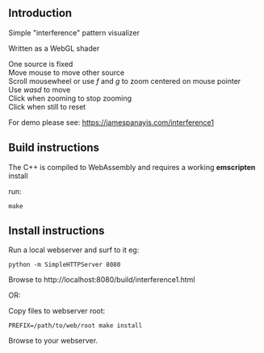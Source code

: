 ## Introduction

Simple "interference" pattern visualizer  
  
Written as a WebGL shader  
  
One source is fixed  
Move mouse to move other source  
Scroll mousewheel or use *f* and *g* to zoom centered on mouse pointer  
Use *wasd* to move  
Click when zooming to stop zooming  
Click when still to reset  
  
For demo please see: https://jamespanayis.com/interference1

## Build instructions

The C++ is compiled to WebAssembly and requires a working **emscripten** install  
  
run:

	make


## Install instructions

Run a local webserver and surf to it eg:

	python -m SimpleHTTPServer 8080

Browse to http://localhost:8080/build/interference1.html

OR:

Copy files to webserver root:

	PREFIX=/path/to/web/root make install
	
Browse to your webserver.


